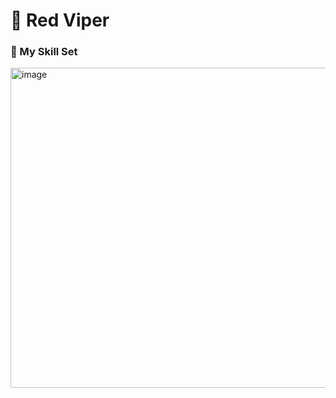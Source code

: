 # 🐍 Red Viper  


### 🧠 My Skill Set

<div align="left">
  <img width="512" height="512" alt="image" src="https://github.com/user-attachments/assets/56728019-04a3-4a37-af0f-83e7c8ea2235" />

         

</div>
